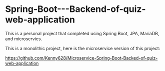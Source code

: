 ﻿# Spring-Boot---Backend-of-quiz-web-application
This is a personal project that completed using Spring Boot, JPA, MariaDB, and microservies.

This is a monolithic project, here is the microservice version of this project:

https://github.com/Kenny628/Microservice-Spring-Boot-Backed-of-quiz-web-application
